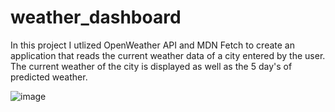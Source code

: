 # weather_dashboard

In this project I utlized OpenWeather API and MDN Fetch to create an application that reads the current weather data of a city entered by the user. The current weather of the city is displayed as well as the 5 day's of predicted weather. 

![image](https://user-images.githubusercontent.com/36391381/161394532-97c39670-1698-497a-add7-a58506278f23.png)
